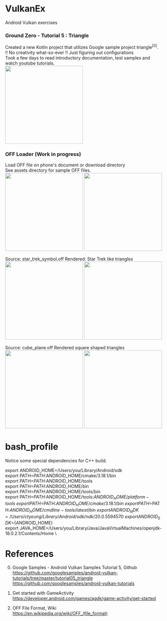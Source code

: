 # VulkanEx
Android Vulkan exercises

### Ground Zero - Tutorial 5 : Triangle

Created a new Kotlin project that utilizes Google sample project triangle<sup>[0]</sup>. \
!! No creativity what-so-ever !! Just figuring out configurations \
Took a few days to read introductory documentation, test samples and watch youtube tutorials. \
<img width="250" src="https://user-images.githubusercontent.com/1282659/189745147-1e47e469-4134-48b5-af1c-11ce5218306b.jpg">

### OFF Loader (Work in progress)

Load OFF file on phone's document or download directory \
See assets directory for sample OFF files. \
<img width="250" src="https://user-images.githubusercontent.com/1282659/189754965-c111eda9-f798-4e6b-9f1f-f9670b84a0b1.jpg">
<img width="250" src="https://user-images.githubusercontent.com/1282659/187953254-39a2b07b-988c-4258-bbba-dd67c02b67e4.png">

Source: star_trek_symbol.off  Rendered: Star Trek like triangles \
<img width="250" src="https://user-images.githubusercontent.com/1282659/197364080-86cd6f25-6f90-4ccd-b794-580150748c89.png"> <img width="250" src="https://user-images.githubusercontent.com/1282659/197364081-4e417df7-71c6-4964-b1d4-4a4404fdc747.png">

Source: cube_plane.off        Rendered square shaped triangles \
<img width="250" src="https://user-images.githubusercontent.com/1282659/197364123-46403dd7-e216-46ce-a2fa-861649a98225.png"> <img width="250" src="https://user-images.githubusercontent.com/1282659/197364126-fb35fd1f-e304-47a0-b8cd-cf0bfedb1e49.png">

# bash_profile
Notice some special dependencies for C++ build. 

export ANDROID_HOME=/Users/you/Library/Android/sdk \
export PATH=$PATH:$ANDROID_HOME/cmake/3.18.1/bin \
export PATH=$PATH:$ANDROID_HOME/tools \
export PATH=$PATH:$ANDROID_HOME/bin \
export PATH=$PATH:$ANDROID_HOME/tools/bin \
export PATH=$PATH:$ANDROID_HOME/tools:$ANDROID_HOME/platform-tools \
export PATH=$PATH:$ANDROID_HOME/cmake/3.18.1/bin \
export PATH=$PATH:$ANDROID_HOME/cmdline-tools/latest/bin \
export ANDROID_NDK=/Users/ctyeung/Library/Android/sdk/ndk/20.0.5594570 \
export ANDROID_SDK=${ANDROID_HOME} \
export JAVA_HOME=/Users/you/Library/Java/JavaVirtualMachines/openjdk-18.0.2.1/Contents/Home \

# References

0. Google Samples - Android Vulkan Samples Tutorial 5, Github \
https://github.com/googlesamples/android-vulkan-tutorials/tree/master/tutorial05_triangle \
https://github.com/googlesamples/android-vulkan-tutorials

1. Get started with GameActivity \
https://developer.android.com/games/agdk/game-activity/get-started

2. OFF File Format, Wiki \
https://en.wikipedia.org/wiki/OFF_(file_format)
